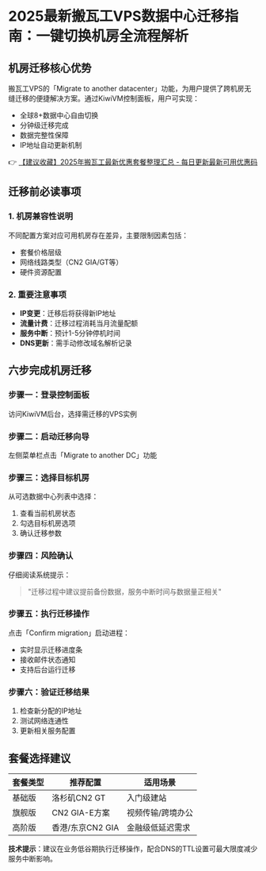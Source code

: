 # 2025最新搬瓦工VPS数据中心迁移指南：一键切换机房全流程解析

## 机房迁移核心优势
搬瓦工VPS的「Migrate to another datacenter」功能，为用户提供了跨机房无缝迁移的便捷解决方案。通过KiwiVM控制面板，用户可实现：
- 全球8+数据中心自由切换
- 分钟级迁移完成
- 数据完整性保障
- IP地址自动更新机制

👉 [【建议收藏】2025年搬瓦工最新优惠套餐整理汇总 - 每日更新最新可用优惠码](https://bit.ly/banwagon)

## 迁移前必读事项
### 1. 机房兼容性说明
不同配置方案对应可用机房存在差异，主要限制因素包括：
- 套餐价格层级
- 网络线路类型（CN2 GIA/GT等）
- 硬件资源配置

### 2. 重要注意事项
- **IP变更**：迁移后将获得新IP地址
- **流量计费**：迁移过程消耗当月流量配额
- **服务中断**：预计1-5分钟停机时间
- **DNS更新**：需手动修改域名解析记录

## 六步完成机房迁移
### 步骤一：登录控制面板
访问KiwiVM后台，选择需迁移的VPS实例

### 步骤二：启动迁移向导
左侧菜单栏点击「Migrate to another DC」功能

### 步骤三：选择目标机房
从可选数据中心列表中选择：
1. 查看当前机房状态
2. 勾选目标机房选项
3. 确认迁移参数

### 步骤四：风险确认
仔细阅读系统提示：
> "迁移过程中建议提前备份数据，服务中断时间与数据量正相关"

### 步骤五：执行迁移操作
点击「Confirm migration」启动进程：
- 实时显示迁移进度条
- 接收邮件状态通知
- 支持后台运行迁移

### 步骤六：验证迁移结果
1. 检查新分配的IP地址
2. 测试网络连通性
3. 更新相关服务配置

## 套餐选择建议
| 套餐类型 | 推荐配置 | 适用场景 |
|---------|---------|---------|
| 基础版 | 洛杉矶CN2 GT | 入门级建站 |
| 旗舰版 | CN2 GIA-E方案 | 视频传输/跨境办公 |
| 高阶版 | 香港/东京CN2 GIA | 金融级低延迟需求 |

**技术提示**：建议在业务低谷期执行迁移操作，配合DNS的TTL设置可最大限度减少服务中断影响。